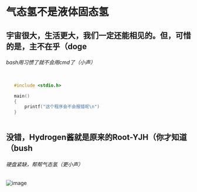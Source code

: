 # 气态氢不是液体固态氢

## 宇宙很大，生活更大，我们一定还能相见的。但，可惜的是，主不在乎（doge

###### bash用习惯了就不会用cmd了（小声）

 ```c

    #include <stdio.h>

    main()
    {
        printf("这个程序会不会报错呢\n")
    }
    
```

## 没错，Hydrogen酱就是原来的Root-YJH（你才知道（bush

###### 硬盘紧缺，帮帮气态氢（更小声）

![image](https://user-images.githubusercontent.com/111329731/193461749-bb6af78a-2664-4811-b539-9041cbfae882.png)
